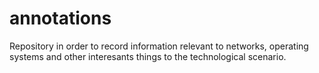 # annotations

Repository in order to record information relevant to networks, operating systems and other interesants things to the technological scenario.
